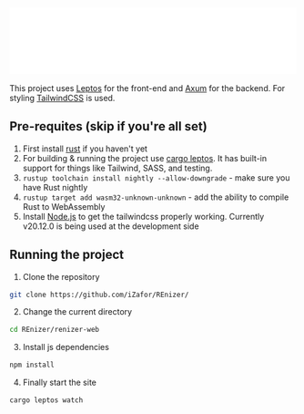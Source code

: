 <picture>
    <img src="public/images/logo/vector/default-monochrome-white.svg" alt="renizer-logo">
</picture>

This project uses [Leptos](https://github.com/leptos-rs/leptos) for the front-end and [Axum](https://github.com/tokio-rs/axum) for the backend. For styling [TailwindCSS](https://tailwindcss.com/) is used.


## Pre-requites (skip if you're all set)
1. First install [rust](https://www.rust-lang.org/tools/install) if you haven't yet 
2. For building & running the project use [cargo leptos](https://github.com/leptos-rs/cargo-leptos). It has built-in support for things like Tailwind, SASS, and testing.
3. `rustup toolchain install nightly --allow-downgrade` - make sure you have Rust nightly
4. `rustup target add wasm32-unknown-unknown` - add the ability to compile Rust to WebAssembly
5. Install [Node.js](https://nodejs.org/en/download) to get the tailwindcss properly working. Currently v20.12.0 is being used at the development side

## Running the project

1. Clone the repository
```bash
git clone https://github.com/iZafor/REnizer/
```
2. Change the current directory
 ```bash
 cd REnizer/renizer-web
```
3. Install js dependencies
```bash
npm install
```
4. Finally start the site
```bash
cargo leptos watch
```
